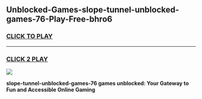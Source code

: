 
## Unblocked-Games-slope-tunnel-unblocked-games-76-Play-Free-bhro6
<h3>
<a href="https://premium76.site?title=slope-tunnel-unblocked-games-76&ref=19M">CLICK TO PLAY</a></h3>
<hr>

<h3>
<a href="https://premium76.site?title=slope-tunnel-unblocked-games-76&ref=19M">CLICK 2 PLAY</a>
  
</h3>

<a href="https://premium76.site?title=slope-tunnel-unblocked-games-76&ref=19M"><img src="https://clearcache.store/games.png"></a>


**slope-tunnel-unblocked-games-76 games unblocked: Your Gateway to Fun and Accessible Online Gaming**
